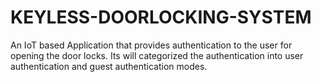 # KEYLESS-DOORLOCKING-SYSTEM
An IoT based Application that provides authentication to the user for opening the door locks. Its will categorized the authentication into user authentication and guest authentication modes.
